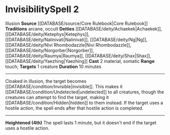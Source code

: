 ﻿---
actions: '[two-actions]'
area: null
bloodline: null
component:
- Material
- Somatic
cost: null
deity:
- '[[DATABASE/deity/Achaekek|Achaekek]]'
- '[[DATABASE/deity/Ketephys|Ketephys]]'
- '[[DATABASE/deity/Nalinivati|Nalinivati]]'
- '[[DATABASE/deity/Ng|Ng]]'
- '[[DATABASE/deity/Nivi Rhombodazzle|NiviRhombodazzle]]'
- '[[DATABASE/deity/Norgorber|Norgorber]]'
- '[[DATABASE/deity/Raumya|Raumya]]'
- '[[DATABASE/deity/Shax|Shax]]'
- '[[DATABASE/deity/Yaezhing|Yaezhing]]'
domain: null
duration: 10 minutes
element: null
heighten: 4th
heighten_level: 2, 4
id: '164'
lesson: null
level: '2'
mystery: null
name: Invisibility
patron_theme: null
range: touch
rarity: Common
requirement: null
rus_type_level: null
saving_throw: null
school: Illusion
source: '[[DATABASE/source/Core Rulebook|Core Rulebook]]'
target: 1 creature
tradition:
- Arcane
- Occult
trait:
- '[[DATABASE/trait/Illusion|Illusion]]'
trigger: null
type: Spell

---
# Invisibility<span class="item-type">Spell 2</span>

<span class="item-trait">Illusion</span>
**Source** [[DATABASE/source/Core Rulebook|Core Rulebook]] 
**Traditions** arcane, occult
**Deities** [[DATABASE/deity/Achaekek|Achaekek]], [[DATABASE/deity/Ketephys|Ketephys]], [[DATABASE/deity/Nalinivati|Nalinivati]], [[DATABASE/deity/Ng|Ng]], [[DATABASE/deity/Nivi Rhombodazzle|Nivi Rhombodazzle]], [[DATABASE/deity/Norgorber|Norgorber]], [[DATABASE/deity/Raumya|Raumya]], [[DATABASE/deity/Shax|Shax]], [[DATABASE/deity/Yaezhing|Yaezhing]]
**Cast** <span class="action-icon">2</span> material, somatic
**Range** touch; **Targets** 1 creature
**Duration** 10 minutes

---
Cloaked in illusion, the target becomes [[DATABASE/condition/Invisible|invisible]]. This makes it [[DATABASE/condition/Undetected|undetected]] to all creatures, though the creatures can attempt to find the target, making it [[DATABASE/condition/Hidden|hidden]] to them instead. If the target uses a hostile action, the spell ends after that hostile action is completed.

---
**Heightened (4th)** The spell lasts 1 minute, but it doesn't end if the target uses a hostile action.